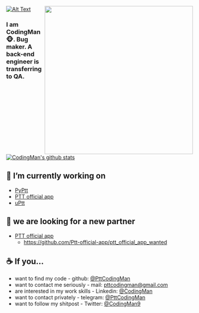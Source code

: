 
[![Alt Text](https://i.imgur.com/auooTAc.gif)](https://www.facebook.com/PttCodingMan/) <img align='right' src='https://user-images.githubusercontent.com/5713670/87202985-820dcb80-c2b6-11ea-9f56-7ec461c497c3.gif' width='400"'>

### I am CodingMan🐵. Bug maker. A back-end engineer is transferring to QA.

[![CodingMan's github stats](https://github-readme-stats.vercel.app/api?username=PttCodingMan&count_private=true&theme=dark)](https://github.com/PttCodingMan)  

## 🔭 I’m currently working on   
  * [PyPtt](https://github.com/PttCodingMan/PyPtt)
  * [PTT official app](https://github.com/Ptt-official-app)
  * [uPtt](https://github.com/uPtt-messenger/uPtt)
## 👯 we are looking for a new partner
  * [PTT official app](https://github.com/Ptt-official-app)  
    * https://github.com/Ptt-official-app/ptt_official_app_wanted

## ☕ If you...
* want to find my code - github: [@PttCodingMan](https://github.com/PttCodingMan)  
* want to contact me seriously - mail: [pttcodingman@gmail.com](mailto:pttcodingman@gmail.com)  
* are interested in my work skills - Linkedin: [@CodingMan](https://www.linkedin.com/in/codingman/)  
* want to contact privately - telegram: [@PttCodingMan](https://t.me/PttCodingMan)  
* want to follow my shitpost - Twitter: [@CodingMan9](https://twitter.com/CodingMan9)  
